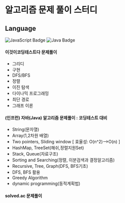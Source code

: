# 알고리즘 문제 풀이 스터디
## Language
![JavaScript Badge](https://img.shields.io/badge/JavaScript-F7DF1E?style=flat-square&logo=JavaScript&logoColor=black)
![Java Badge](https://img.shields.io/badge/Java-007396?style=flat-square&logo=Java&logoColor=red)
#### 이것이코딩테스트다 문제풀이
* 그리디
* 구현
* DFS/BFS
* 정렬
* 이진 탐색
* 다이나믹 프로그래밍
* 최단 경로
* 그래프 이론

#### (인프런) 자바(Java) 알고리즘 문제풀이 : 코딩테스트 대비
* String(문자열)
* Array(1,2차원 배열)
* Two pointers, Sliding window [ 효율성: O(n^2)-->O(n) ]
* HashMap, TreeSet(해쉬,정렬지원Set)
* Stack, Queue(자료구조)
* Sorting and Searching(정렬, 이분검색과 결정알고리즘)
* Recursive, Tree, Graph(DFS, BFS기초)
* DFS, BFS 활용
* Greedy Algorithm
* dynamic programming(동적계획법)

#### solved.ac 문제풀이
